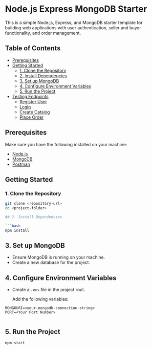 # Node.js Express MongoDB Starter

This is a simple Node.js, Express, and MongoDB starter template for building web applications with user authentication, seller and buyer functionality, and order management.

## Table of Contents

- [Prerequisites](#prerequisites)
- [Getting Started](#getting-started)
  - [1. Clone the Repository](#1-clone-the-repository)
  - [2. Install Dependencies](#2-install-dependencies)
  - [3. Set up MongoDB](#3-set-up-mongodb)
  - [4. Configure Environment Variables](#4-configure-environment-variables)
  - [5. Run the Project](#5-run-the-project)
- [Testing Endpoints](#testing-endpoints)
  - [Register User](#register-user)
  - [Login](#login)
  - [Create Catalog](#create-catalog)
  - [Place Order](#place-order)

## Prerequisites

Make sure you have the following installed on your machine:

- [Node.js](https://nodejs.org/)
- [MongoDB](https://www.mongodb.com/try/download/community)
- [Postman](https://www.postman.com/)

## Getting Started

### 1. Clone the Repository

````bash
git clone <repository-url>
cd <project-folder>

## 2. Install Dependencies

```bash
npm install
````

## 3. Set up MongoDB

- Ensure MongoDB is running on your machine.
- Create a new database for the project.

## 4. Configure Environment Variables

- Create a `.env` file in the project root.

  Add the following variables:

```env
MONGOURI=<your-mongodb-connection-string>
PORT=<Your Port Number>


```

## 5. Run the Project

```bash
npm start

```
